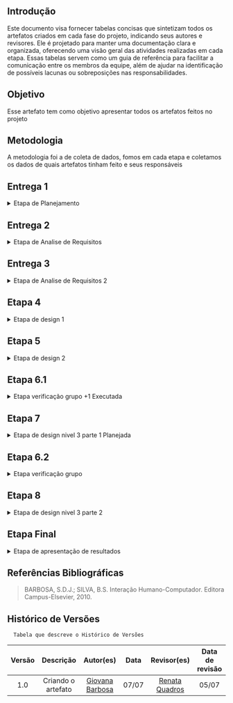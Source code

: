 ## Introdução
Este documento visa fornecer tabelas concisas que sintetizam todos os artefatos criados em cada fase do projeto, indicando seus autores e revisores. Ele é projetado para manter uma documentação clara e organizada, oferecendo uma visão geral das atividades realizadas em cada etapa. Essas tabelas servem como um guia de referência para facilitar a comunicação entre os membros da equipe, além de ajudar na identificação de possíveis lacunas ou sobreposições nas responsabilidades. 

## Objetivo
Esse artefato tem como objetivo apresentar todos os artefatos feitos no projeto

## Metodologia
A metodologia foi a de coleta de dados, fomos em cada etapa e coletamos os dados de quais artefatos tinham feito e seus responsáveis

## Entrega 1
<details>
<summary>Etapa de Planejamento</summary>

<center>

<table>
<thead>
    <tr>
      <th>Atividade</th>
      <th>Responsável </th>
      <th>Revisor</th>
    </tr>
  </thead>
  <tbody>
    <tr>
      <td>Ferramentas do Projeto</td>
      <td>Raissa</td>
      <td>Giovana, João, Lara, Raissa, Rayene, Renata</td>
    </tr>
    <tr>
      <td>Heatmap do projeto</td>
      <td>Rayene</td>
      <td>Giovana</td>
    </tr>
    <tr>
      <td> site escolhido</td>
      <td>Rayene </td>
      <td>Renata e Giovana</td>
    </tr>
    <tr>
      <td>Sites avaliados</td>
      <td>Renata</td>
      <td>Giovana e Rayene</td>
    </tr>
    <tr>
      <td>Processo de design</td>
      <td>Lara</td>
      <td>João Pedro e Renata e Giovana</td>
    </tr>
    <tr>
      <td>cronograma</td>
      <td>Giovana</td>
      <td> Rayene, Renata</td>
    </tr>
    <tr>
      <td>cronograma executado</td>
      <td>Giovana</td>
      <td>Renata</td>
    </tr>
    <tr>
      <td>Apresentação 1</td>
      <td>João e Giovana</td>
      <td>Rayene, Renata, João</td>
    </tr>
  </tbody>
</center>
</table>
</details>

## Entrega 2

<details >
<summary>Etapa de Analise de Requisitos</summary>

<center>

<table>
  <thead>
    <tr>
      <th>Atividade</th>
      <th>Responsável </th>
      <th>Revisor</th>
    </tr>
  </thead>
  <tbody>
    <tr>
      <td>Questionário</td>
      <td>Raissa e Renata</td>
      <td>Renata, Giovana e Rayene</td>
    </tr>
     <tr>
      <td>Entrevista</td>
      <td>Giovana </td>
      <td>Renata</td>
    </tr>
     <tr>
      <td>Analise Competitiva</td>
      <td> Renata</td>
      <td>Rayene e Giovana</td>
    </tr>
    <tr>
      <td>Perfil dos Usuários</td>
      <td>Raissa e Rayene</td>
      <td>Giovana e Renata</td>
    </tr>
    <tr>
      <td>Definir Personas</td>
      <td>João e Lara</td>
      <td>Giovana e Renata e Rayene</td>
    </tr>
    <tr>
      <td>Definir aspectos éticos</td>
      <td>Renata</td>
      <td>Giovana e Rayene</td>
    </tr>
    <tr>
      <td>Análise de Tarefas</td>
      <td>Giovana, João, Lara, Raissa, Rayene e Renata</td>
      <td>Giovana, João, Lara, Raissa, Rayene e Renata</td>
    </tr>
    <tr>
      <td>Definir Cenários</td>
      <td>Giovana, João, Lara, Raissa, Rayene e Renata</td>
      <td>Giovana, João, Lara, Raissa, Rayene e Renata</td>
    </tr>
    <tr>
      <td>Apresentação 2</td>
      <td>Giovana</td>
      <td> Renata</td>
    </tr>
  </tbody>
</table>

</center>

</details>

## Entrega 3

<details >
<summary>Etapa de Analise de Requisitos 2 </summary>

<center>

<table>
   <thead>
    <tr>
      <th>Atividade</th>
      <th>Responsável </th>
      <th>Revisor</th>
    </tr>
  </thead>
  <tbody>
    <tr>
      <td>Princípios gerais do projeto</td>
      <td>Giovana e Renata</td>
      <td>Giovana, Rayene e Renata</td>
    </tr>
    <tr>
      <td>Metas de usabilidade</td>
      <td>Raissa</td>
      <td>Giovana,  Rayene e Renata</td>
    </tr>
    <tr>
      <td>Guia de estilo</td>
      <td>Rayene</td>
      <td>Giovana, João, Lara, Raissa, Rayene e Renata</td>
    </tr>
    <tr>
      <td>Características do site</td>
      <td>Lara e João</td>
      <td>Giovana e Renata</td>
    </tr>
    <tr>
      <td>Apresentação 3</td>
      <td>Giovana</td>
      <td>Renata</td>
    </tr>
  </tbody>
</table>

</center>

</details>

## Etapa 4

<details >
<summary>Etapa de design 1</summary>

<center>

<table>
   <thead>
    <tr>
      <th>Atividade</th>
      <th>Responsável </th>
      <th>Revisor</th>
    </tr>
  </thead>
  <tbody>
    <tr>
      <td>Planejamento da avaliação do Storyboard</td>
      <td>Renata</td>
      <td>Giovana, Rayene e Renata</td>
    </tr>
    <tr>
      <td>Planejamento do relato dos resultados da avaliação do Storyboard</td>
      <td>Rayene</td>
      <td>Giovana</td>
    </tr>
    <tr>
      <td>Planejamento da Avaliação da Análise de tarefas</td>
      <td>Raissa</td>
      <td>Giovana, Rayene e Renata</td>
    </tr>
    <tr>
      <td>Planejamento do relato da avaliação da análise de tarefas</td>
      <td>Giovana</td>
      <td>Giovana, Rayene e Renata</td>
    </tr>
    <tr>
      <td>Apresentação 4</td>
      <td>20/05</td>
      <td>Giovana</td>
      <td>20/05</td>
      <td> Renata</td>
    </tr>
  </tbody>
</table>

</center>

</details>

## Etapa 5

<details >
<summary>Etapa de design 2 </summary>

<center>

<table>
   <thead>
    <tr>
      <th>Atividade</th>
      <th>Responsável </th>
      <th>Revisor</th>
    </tr>
  </thead>
    <tbody>
    <tr>
      <td>Relato dos resultados do Storyboard</td>
      <td>Rayene</td>
      <td>Giovana e Rayene </td>
    </tr>
    <tr>
      <td>Relato dos resultados da Análise de tarefas</td>
      <td>Giovana</td>
      <td>Rayene e Renata</td>
    </tr>
    <tr>
      <td>Storyboard</td>
      <td>Giovana, João, Lara, Raissa, Rayene e Renata</td>
      <td>Giovana, João, Lara, Raissa, Rayene e Renata</td>
    </tr>
    <tr>
      <td>Planejamento da avaliação do protótipo de papel</td>
      <td>Renata</td>
      <td>Giovana</td>
    </tr>
    <tr>
      <td>Planejamento do relato de resultados da avaliação do protótipo de papel</td>
      <td>Raissa </td>
      <td>Giovana e Renata</td>
    </tr>
    <tr>
      <td>Apresentação 5</td>
      <td>Giovana</td>
      <td> Renata</td>
    </tr>
  </tbody>
</table>

</center>

</details>

## Etapa 6.1

<details >
<summary>Etapa verificação grupo +1 Executada</summary>

<center>

<table>
   <thead>
    <tr>
      <th>Atividade</th>
      <th>Responsável </th>
      <th>Revisor</th>
    </tr>
  </thead>
    <tbody>
     <tr>
    <td>Planejamento da Avaliação da etapa 1</td>
    <td>Raissa e Rayene</td>
    <td>Giovana, Lara, Raissa, Rayene e Renata</td>
  </tr>
  <tr>
    <td>Planejamento da Avaliação da etapa 2</td>
    <td>Giovana e Renata</td>
    <td>Giovana, Lara, Raissa, Rayene e Renata</td>
  </tr>
  <tr>
    <td>Planejamento da Avaliação da etapa 3</td>
    <td>Lara e Giovana</td>
    <td>Giovana, Lara, Raissa, Rayene e Renata</td>
  </tr>
  <tr>
    <td>Planejamento da Avaliação da etapa 4</td>
    <td>Raissa e Rayene</td>
    <td>Giovana, Lara, Raissa, Rayene e Renata</td>
  </tr>
  <tr>
    <td>Planejamento da Avaliação da etapa 5</td>
    <td>Giovana e Renata</td>
    <td>Giovana, Lara, Raissa, Rayene e Renata</td>
  </tr>
  <tr>
    <td>Cronograma</td>
    <td>Lara e Giovana</td>
    <td>Giovana, Lara, Raissa, Rayene e Renata</td>
  </tr>
   <tr>
    <td>Ferramentas</td>
    <td>Lara e Giovana</td>
    <td>Giovana, Lara, Raissa, Rayene e Renata</td>
  </tr>
   <tr>
    <td>Cronograma executado</td>
    <td>Lara e Giovana</td>
    <td>Giovana, Lara, Raissa, Rayene e Renata</td>
  </tr>
   <tr>
    <td>Processo de design</td>
    <td>Lara e Giovana</td>
    <td>Giovana, Lara, Raissa, Rayene e Renata</td>
  </tr>
   <tr>
    <td>site avaliado</td>
    <td>Lara e Giovana</td>
    <td>Giovana, Lara, Raissa, Rayene e Renata</td>
  </tr>
   <tr>
    <td>site escolhido</td>
    <td>Lara e Giovana</td>
    <td>Giovana, Lara, Raissa, Rayene e Renata</td>
  </tr>
   <tr>
    <td>metodologia</td>
    <td>Lara e Giovana</td>
    <td>Giovana, Lara, Raissa, Rayene e Renata</td>
  </tr>
  <tr>
    <td>Aspectos Éticos2</td>
    <td>Raissa e Rayene</td>
    <td>Giovana, Lara, Raissa, Rayene e Renata</td>
  </tr>
  <tr>
    <td>Questionário</td>
    <td>Raissa e Rayene</td>
    <td>Giovana, Lara, Raissa, Rayene e Renata</td>
  </tr>
  <tr>
    <td>Entrevista</td>
    <td>Raissa e Rayene</td>
    <td>Giovana, Lara, Raissa, Rayene e Renata</td>
  </tr>
  <tr>
    <td>Perfil do Usuário</td>
    <td>Raissa e Rayene</td>
    <td>Giovana, Lara, Raissa, Rayene e Renata</td>
  </tr>
  <tr>
    <td>Cenários</td>
    <td>Raissa e Rayene</td>
    <td>Giovana, Lara, Raissa, Rayene e Renata</td>
  </tr>
  <tr>
    <td>personas</td>
    <td>Raissa e Rayene</td>
    <td>Giovana, Lara, Raissa, Rayene e Renata</td>
  </tr>
  <tr>
    <td>Analise de Tarefas</td>
    <td>Raissa e Rayene</td>
    <td>Giovana, Lara, Raissa, Rayene e Renata</td>
  </tr>
  <tr>
    <td>Metas de Usabilidade</td>
    <td>Renata e Rayene</td>
    <td>Giovana, Lara, Raissa, Rayene e Renata</td>
  </tr>
  <tr>
    <td>Guia de Estilo</td>
    <td>Renata e Rayene</td>
    <td>Giovana, Lara, Raissa, Rayene e Renata</td>
  </tr>
  <tr>
    <td>Características da plataforma</td>
    <td>Renata e Rayene</td>
    <td>Giovana, Lara, Raissa, Rayene e Renata</td>
  </tr>
  <tr>
    <td>Princípios Gerais do Projeto</td>
    <td>Renata e Rayene</td>
    <td>Giovana, Lara, Raissa, Rayene e Renata</td>
  </tr>
  <tr>
    <td>Planejamento da Avaliação de analise de tarefas</td>
    <td>Giovana e Lara</td>
    <td>Giovana, Lara, Raissa, Rayene e Renata</td>
  </tr>
  <tr>
    <td>Planejamento do Relato dos Resultados da analise de tarefas</td>
    <td>Giovana e Lara</td>
    <td>Giovana, Lara, Raissa, Rayene e Renata</td>
  </tr>
  <tr>
    <td>Termo de Consentimento</td>
    <td>Giovana e Lara</td>
    <td>Giovana, Lara, Raissa, Rayene e Renata</td>
  </tr>
  <tr>
    <td>Planejamento para Storyboards</td>
    <td>Giovana e Lara</td>
    <td>Giovana, Lara, Raissa, Rayene e Renata</td>
  </tr>
  <tr>
    <td>Relato da Analise de Tarefas</td>
    <td>Lara e Raissa</td>
    <td>Giovana, Lara, Raissa, Rayene e Renata</td>
  </tr>
   <tr>
    <td>Relato do storyboard</td>
    <td>Lara e Raissa</td>
    <td>Giovana, Lara, Raissa, Rayene e Renata</td>
  </tr>
   <tr>Planejamento da Avaliação de Prototipação de PapelRelato da etapa 5</td>
    <td>Lara e Raissa</td>
    <td>Giovana, Lara, Raissa, Rayene e Renata</td>
  </tr>
   <tr>
    <td>Planejamento do Relato de Resultados da Prototipação de Papel</td>
    <td>Lara e Raissa</td>
    <td>Giovana, Lara, Raissa, Rayene e Renata</td>
  </tr>
   <tr>
    <td>Termo de consentimento para Prototipação de Papel</td>
    <td>Lara e Raissa</td>
    <td>Giovana, Lara, Raissa, Rayene e Renata</td>
  </tr>
   <tr>
    <td>Relato da etapa 5</td>
    <td>Lara e Raissa</td>
    <td>Giovana, Lara, Raissa, Rayene e Renata</td>
  </tr>
  <tr>
    <td>Apresentação 6.1</td>
    <td>Giovana</td>
    <td>Giovana, Lara, Raissa, Rayene e Renata</td>
  </tr>
  </tbody>
  </tbody>
</table>

</center>

</details>

## Etapa 7

<details >
<summary>Etapa de design nivel 3 parte 1 Planejada</summary>

<center>

<table>
   <thead>
    <tr>
      <th>Atividade</th>
      <th>Responsável </th>
      <th>Revisor</th>
    </tr>
     <tr>
    <td>Protótipo de papel</td>
    <td>Giovana, Lara, Raissa, Rayene e Renata</td>
    <td>Giovana, Lara, Raissa, Rayene e Renata</td>
  </tr>
  <tr>
    <td>Relato dos resultados do Protótipo de Papel</td>
    <td>Giovana</td>
    <td>Giovana, Lara, Raissa, Rayene e Renata</td>
  </tr>
  <tr>
    <td>Planejamento da avaliação do protótipo de alta fidelidade</td>
    <td>Renata e Raissa</td>
    <td>Giovana, Lara, Raissa, Rayene e Renata</td>
  </tr>
  <tr>
    <td>Planejamento do relato dos resultados da avaliação do protótipo de alta fidelidade</td>
    <td>Rayene e Lara</td>
    <td>Giovana, Lara, Raissa, Rayene e Renata</td>
  </tr>
  <tr>
    <td>Apresentação 7</td>
    <td>Giovana</td>
    <td>Giovana, Lara, Raissa, Rayene e Renata</td>
  </tr>
</table>

</center>

</details>

## Etapa 6.2

<details >
<summary>Etapa verificação grupo </summary>

<center>

<table>
   <thead>
    <tr>
      <th>Atividade</th>
      <th>Responsável </th>
      <th>Revisor</th>
    </tr>
  </thead>
    <tbody>
     <tr>
    <td>Planejamento da Avaliação da etapa 1</td>
    <td>Raissa e Rayene</td>
    <td>Giovana, Lara, Raissa, Rayene e Renata</td>
  </tr>
  <tr>
    <td>Planejamento da Avaliação da etapa 2</td>
    <td>Giovana e Renata</td>
    <td>Giovana, Lara, Raissa, Rayene e Renata</td>
  </tr>
  <tr>
    <td>Planejamento da Avaliação da etapa 3</td>
    <td>Lara e Giovana</td>
    <td>Giovana, Lara, Raissa, Rayene e Renata</td>
  </tr>
  <tr>
    <td>Planejamento da Avaliação da etapa 4</td>
    <td>Raissa e Rayene</td>
    <td>Giovana, Lara, Raissa, Rayene e Renata</td>
  </tr>
  <tr>
    <td>Planejamento da Avaliação da etapa 5</td>
    <td>Giovana e Renata</td>
    <td>Giovana, Lara, Raissa, Rayene e Renata</td>
  </tr>
  <tr>
    <td>Cronograma</td>
    <td>Lara e Giovana</td>
    <td>Giovana, Lara, Raissa, Rayene e Renata</td>
  </tr>
   <tr>
    <td>Ferramentas</td>
    <td>Lara e Giovana</td>
    <td>Giovana, Lara, Raissa, Rayene e Renata</td>
  </tr>
   <tr>
    <td>Cronograma executado</td>
    <td>Lara e Giovana</td>
    <td>Giovana, Lara, Raissa, Rayene e Renata</td>
  </tr>
   <tr>
    <td>Processo de design</td>
    <td>Lara e Giovana</td>
    <td>Giovana, Lara, Raissa, Rayene e Renata</td>
  </tr>
   <tr>
    <td>site avaliado</td>
    <td>Lara e Giovana</td>
    <td>Giovana, Lara, Raissa, Rayene e Renata</td>
  </tr>
   <tr>
    <td>site escolhido</td>
    <td>Lara e Giovana</td>
    <td>Giovana, Lara, Raissa, Rayene e Renata</td>
  </tr>
   <tr>
    <td>metodologia</td>
    <td>Lara e Giovana</td>
    <td>Giovana, Lara, Raissa, Rayene e Renata</td>
  </tr>
  <tr>
    <td>Aspectos Éticos2</td>
    <td>Giovana</td>
    <td>Giovana, Lara, Raissa, Rayene e Renata</td>
  </tr>
  <tr>
    <td>Questionário</td>
    <td>Giovana</td>
    <td>Giovana, Lara, Raissa, Rayene e Renata</td>
  </tr>
  <tr>
    <td>Entrevista</td>
    <td>Giovana</td>
    <td>Giovana, Lara, Raissa, Rayene e Renata</td>
  </tr>
  <tr>
    <td>Perfil do Usuário</td>
    <td>Lara</td>
    <td>Giovana, Lara, Raissa, Rayene e Renata</td>
  </tr>
  <tr>
    <td>Cenários</td>
    <td>Giovana, Lara, Raissa, Rayene e Renata</td>
    <td>Giovana, Lara, Raissa, Rayene e Renata</td>
  </tr>
  <tr>
    <td>personas</td>
    <td>Renata</td>
    <td>Giovana, Lara, Raissa, Rayene e Renata</td>
  </tr>
  <tr>
    <td>Analise de Tarefas-Hta</td>
    <td>Giovana, Lara, Raissa, Rayene e Renata</td>
    <td>Giovana, Lara, Raissa, Rayene e Renata</td>
  </tr>
    <tr>
    <td>Analise de Tarefas-GOMS</td>
    <td>Giovana, Lara, Raissa, Rayene e Renata</td>
    <td>Giovana, Lara, Raissa, Rayene e Renata</td>
  </tr>
    <tr>
    <td>Metas de Usabilidade</td>
    <td>Giovana</td>
    <td>Giovana, Lara, Raissa, Rayene e Renata</td>
  </tr>
  <tr>
    <td>Guia de Estilo</td>
    <td>Renata </td>
    <td>Giovana, Lara, Raissa, Rayene e Renata</td>
  </tr>
  <tr>
    <td>Características da plataforma</td>
    <td>Giovana</td>
    <td>Giovana, Lara, Raissa, Rayene e Renata</td>
  </tr>
  <tr>
    <td>Princípios Gerais do Projeto</td>
    <td>Rayene</td>
    <td>Giovana, Lara, Raissa, Rayene e Renata</td>
  </tr>
  <tr>
    <td>Planejamento da Avaliação de analise de tarefas</td>
    <td>Renata</td>
    <td>Giovana, Lara, Raissa, Rayene e Renata</td>
  </tr>
  <tr>
    <td>Planejamento do Relato dos Resultados da analise de tarefas</td>
    <td>Renata</td>
    <td>Giovana, Lara, Raissa, Rayene e Renata</td>
  </tr>
  <tr>
    <td>Planejamento do Relato dos Resultados dos Storyboards</td>
    <td>Giovana </td>
    <td>Giovana, Lara, Raissa, Rayene e Renata</td>
  </tr>
  <tr>
    <td>Planejamento para Storyboards</td>
    <td>Giovana </td>
    <td>Giovana, Lara, Raissa, Rayene e Renata</td>
  </tr>
  <tr>
    <td>Relato da Analise de Tarefas</td>
    <td>Giovana, Lara, Raissa, Rayene e Renata</td>
    <td>Giovana, Lara, Raissa, Rayene e Renata</td>
  </tr>
   <tr>
    <td>Relato do storyboard</td>
    <td>Giovana, Lara, Raissa, Rayene e Renata</td>
    <td>Giovana, Lara, Raissa, Rayene e Renata</td>
  </tr>
   <tr>Planejamento da Avaliação de Prototipação de Papel</td>
    <td>Giovana</td>
    <td>Giovana, Lara, Raissa, Rayene e Renata</td>
  </tr>
   <tr>
    <td>Planejamento do Relato de Resultados da Prototipação de Papel</td>
    <td>Giovana</td>
    <td>Giovana, Lara, Raissa, Rayene e Renata</td>
  </tr>
   <tr>
    <td>Storyboard</td>
    <td>Giovana, Lara, Raissa, Rayene e Renata</td>
    <td>Giovana, Lara, Raissa, Rayene e Renata</td>
  </tr>
  <tr>
    <td>Relato do Prototipo de Papel</td>
    <td>Giovana, Lara, Raissa, Rayene e Renata</td>
    <td>Giovana, Lara, Raissa, Rayene e Renata</td>
  </tr>
  <tr>
    <td>Prototipo de Papel</td>
    <td>Giovana, Lara, Raissa, Rayene e Renata</td>
    <td>Giovana, Lara, Raissa, Rayene e Renata</td>
  </tr>
   <tr>
    <td>Planejamento da Avaliação do Prototipo de Alta Fidelidade</td>
    <td>Giovana</td>
    <td>Giovana, Lara, Raissa, Rayene e Renata</td>
  </tr>
  <tr>
    <td>Planejamento do Relato do Prototipo de Alta Fidelidade</td>
    <td>Renata</td>
    <td>Giovana, Lara, Raissa, Rayene e Renata</td>
  </tr>
   <tr>
    <td>Relato do Prototipo de Alta Fidelidade</td>
    <td>Giovana, Lara, Raissa, Rayene e Renata</td>
    <td>Giovana, Lara, Raissa, Rayene e Renata</td>
  </tr>
  <tr>
    <td>Prototipo de Alta Fidelidade</td>
    <td>Giovana, Lara, Raissa, Rayene e Renata</td>
    <td>Giovana, Lara, Raissa, Rayene e Renata</td>
  </tr>
  <tr>
    <td>Apresentação 6.2</td>
    <td>Giovana</td>
    <td>Giovana, Lara, Raissa, Rayene e Renata</td>
  </tbody>
  </tbody>
</table>

</center>

</details>

## Etapa 8

<details >
<summary>Etapa de design nivel 3 parte 2</summary>

<center>

<table>
   <thead>
    <tr>
      <th>Atividade</th>
      <th>Responsável </th>
      <th>Revisor</th>
    </tr>
  <tr>
    <td>Relato dos resultados da avaliação do protótipo de alta fidelidade</td>
    <td>Giovana, Lara, Raissa, Rayene e Renata</td>
    <td>Giovana, Lara, Raissa, Rayene e Renata</td>
  </tr>
  <tr>
    <td>Prototipo de alta fidelidade</td>
    <td>Giovana, Lara, Raissa, Rayene e Renata</td>
    <td>Giovana, Lara, Raissa, Rayene e Renata</td>
  </tr>
  <tr>
    <td>Apresentação 8</td>
    <td>Giovana</td>
    <td> Renata</td>
  </tr>
</table>

</center>

</details>

## Etapa Final

<details >
<summary>Etapa de apresentação de resultados</summary>

<center>

<table>
   <thead>
    <tr>
      <th>Atividade</th>
      <th>Responsável </th>
      <th>Revisor</th>
    </tr>
   <tr>
    <td>O site selecionado para o projeto </td>
    <td>Raissa </td>
    <td>Giovana, Lara, Raissa, Rayene e Renata</td>
  </tr>
  <tr>
    <td>O planejamento dos recursos e das entregas </td>
    <td>Giovana</td>
    <td>Giovana, Lara, Raissa, Rayene e Renata</td>
  </tr>
  <tr>
    <td>O ciclo de vida </td>
    <td>Renata</td>
    <td>Giovana, Lara, Raissa, Rayene e Renata</td>
  </tr>
  <tr>
    <td>A execução do projeto </td>
    <td>Giovana e Renata</td>
    <td>Giovana, Lara, Raissa, Rayene e Renata</td>
  </tr>
  <tr>
    <td>O(s) resultado(s) alcançado(s) com a execução do projeto </td>
    <td>Rayene</td>
    <td>Giovana, Lara, Raissa, Rayene e Renata</td>
  </tr>
  <tr>
    <td>Uma tabela sintetizando quais ferramentas </td>
    <td>Lara</td>
    <td>Giovana, Lara, Raissa, Rayene e Renata</td>
  </tr>
  <tr>
    <td>Uma tabela sintetizando quais técnicas foram utilizadas </td>
    <td>Raissa</td>
    <td>Giovana, Lara, Raissa, Rayene e Renata</td>
  </tr>
  <tr>
    <td>Uma tabela sintetizando quais artefatos foram criados no projeto  </td>
    <td>Giovana</td>
    <td>Giovana, Lara, Raissa, Rayene e Renata</td>
  </tr>
  <tr>
    <td>Uma tabela sintetizando as avaliações dos protótipos com entrevistadores </td>
    <td>Renata</td>
    <td>Giovana, Lara, Raissa, Rayene e Renata</td>
  </tr>
  <tr>
    <td>Uma tabela sintetizando o método de verificação dos artefatos </td>
    <td>Rayene</td>
    <td>Giovana, Lara, Raissa, Rayene e Renata</td>
  </tr>
  <tr>
    <td>Uma tabela sintetizando os vídeos das apresentações de cada etapa </td>
    <td>Giovana</td>
    <td>Giovana, Lara, Raissa, Rayene e Renata</td>
  </tr>
  <tr>
    <td>Apresentação Final</td>
    <td>Giovana, Lara, Raissa, Rayene e Renata</td>
    <td>Giovana, Lara, Raissa, Rayene e Renata</td>
  </tr>
</table>

</center>

</details>

## Referências Bibliográficas
> BARBOSA, S.D.J.; SILVA, B.S. Interação Humano-Computador. Editora Campus-Elsevier, 2010.

## Histórico de Versões
      Tabela que descreve o Histórico de Versões

|     Versão       |     Descrição      |      Autor(es)      | Data           |  Revisor(es)          |Data de revisão|
| :----------------------------------------------------------: | :-------------------------------: | :-------------------------------------------------: | :-------------------------------: |  :-------------------------------: | :-------------------------------: |
| 1.0 | Criando o artefato|[Giovana Barbosa](https://github.com/gio221) | 07/07|[Renata Quadros](https://github.com/Renatinha28)  | 05/07